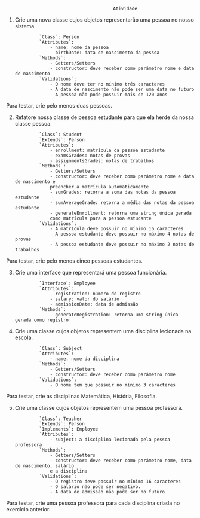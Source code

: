                                             Atividade

1. Crie uma nova classe cujos objetos representarão uma pessoa no nosso sistema.

                `Class`: Person
                `Attributes`:
                    - name: nome da pessoa
                    - birthDate: data de nascimento da pessoa
                `Methods`:
                    - Getters/Setters
                    - constructor: deve receber como parâmetro nome e data de nascimento
                `Validations`:
                    - O nome deve ter no mínimo três caracteres
                    - A data de nascimento não pode ser uma data no futuro
                    - A pessoa não pode possuir mais de 120 anos

Para testar, crie pelo menos duas pessoas.

2. Refatore nossa classe de pessoa estudante para que ela herde da nossa classe pessoa.

                `Class`: Student
                `Extends`: Person
                `Attributes`:
                    - enrollment: matrícula da pessoa estudante
                    - examsGrades: notas de provas
                    - assignmentsGrades: notas de trabalhos
                `Methods`:
                    - Getters/Setters
                    - constructor: deve receber como parâmetro nome e data de nascimento e
                    preencher a matrícula automaticamente
                    - sumGrades: retorna a soma das notas da pessoa estudante
                    - sumAverageGrade: retorna a média das notas da pessoa estudante
                    - generateEnrollment: retorna uma string única gerada
                    como matrícula para a pessoa estudante
                `Validations`:
                    - A matrícula deve possuir no mínimo 16 caracteres
                    - A pessoa estudante deve possuir no máximo 4 notas de provas
                    - A pessoa estudante deve possuir no máximo 2 notas de trabalhos

Para testar, crie pelo menos cinco pessoas estudantes.

3. Crie uma interface que representará uma pessoa funcionária.

                `Interface`: Employee
                `Attributes`:
                    - registration: número do registro
                    - salary: valor do salário
                    - admissionDate: data de admissão
                `Methods`:
                    - generateRegistration: retorna uma string única gerada como registro

4. Crie uma classe cujos objetos representem uma disciplina lecionada na escola.

                `Class`: Subject
                `Attributes`:
                    - name: nome da disciplina
                `Methods`:
                    - Getters/Setters
                    - constructor: deve receber como parâmetro nome
                `Validations`:
                    - O nome tem que possuir no mínimo 3 caracteres

Para testar, crie as disciplinas Matemática, História, Filosofia.

5. Crie uma classe cujos objetos representem uma pessoa professora.

                `Class`: Teacher
                `Extends`: Person
                `Implements`: Employee
                `Attributes`:
                    - subject: a disciplina lecionada pela pessoa professora
                `Methods`:
                    - Getters/Setters
                    - constructor: deve receber como parâmetro nome, data de nascimento, salário
                    e a disciplina
                `Validations`:
                    - O registro deve possuir no mínimo 16 caracteres
                    - O salário não pode ser negativo.
                    - A data de admissão não pode ser no futuro

Para testar, crie uma pessoa professora para cada disciplina criada no exercício anterior.
